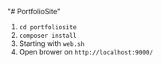 "# PortfolioSite"

1. `cd portfoliosite`
2. `composer install`
3. Starting with `web.sh`
4. Open brower on `http://localhost:9000/`

